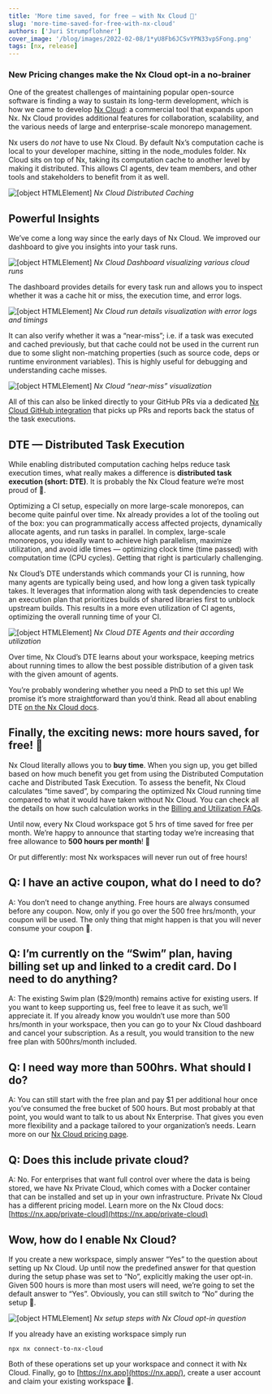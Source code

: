 ```yaml
---
title: 'More time saved, for free — with Nx Cloud 🎉'
slug: 'more-time-saved-for-free-with-nx-cloud'
authors: ['Juri Strumpflohner']
cover_image: '/blog/images/2022-02-08/1*yU8Fb6JCSvYPN33vpSFong.png'
tags: [nx, release]
---
```


### New Pricing changes make the Nx Cloud opt-in a no-brainer

One of the greatest challenges of maintaining popular open-source software is finding a way to sustain its long-term development, which is how we came to develop [Nx Cloud](https://nx.app/): a commercial tool that expands upon Nx. Nx Cloud provides additional features for collaboration, scalability, and the various needs of large and enterprise-scale monorepo management.

Nx users do _not_ have to use Nx Cloud. By default Nx’s computation cache is local to your developer machine, sitting in the node_modules folder. Nx Cloud sits on top of Nx, taking its computation cache to another level by making it distributed. This allows CI agents, dev team members, and other tools and stakeholders to benefit from it as well.

![[object HTMLElement]](/blog/images/2022-02-08/1*-Z-BCB-zqQyUovgJUikrEw.avif)
_Nx Cloud Distributed Caching_

## Powerful Insights

We’ve come a long way since the early days of Nx Cloud. We improved our dashboard to give you insights into your task runs.

![[object HTMLElement]](/blog/images/2022-02-08/1*DTmCEp9lTMq6zXo72ZXSuw.avif)
_Nx Cloud Dashboard visualizing various cloud runs_

The dashboard provides details for every task run and allows you to inspect whether it was a cache hit or miss, the execution time, and error logs.

![[object HTMLElement]](/blog/images/2022-02-08/1*KZjdn0N4Vd4yOEF8acg9lQ.avif)
_Nx Cloud run details visualization with error logs and timings_

It can also verify whether it was a “near-miss”; i.e. if a task was executed and cached previously, but that cache could not be used in the current run due to some slight non-matching properties (such as source code, deps or runtime environment variables). This is highly useful for debugging and understanding cache misses.

![[object HTMLElement]](/blog/images/2022-02-08/1*yoKaNT83WuldvIysL3Z3uw.avif)
_Nx Cloud “near-miss” visualization_

All of this can also be linked directly to your GitHub PRs via a dedicated [Nx Cloud GitHub integration](https://nx.app/docs/public-cloud-github-integration) that picks up PRs and reports back the status of the task executions.

## DTE — Distributed Task Execution

While enabling distributed computation caching helps reduce task execution times, what really makes a difference is **distributed task execution (short: DTE)**. It is probably the Nx Cloud feature we’re most proud of 🙂.

Optimizing a CI setup, especially on more large-scale monorepos, can become quite painful over time. Nx already provides a lot of the tooling out of the box: you can programmatically access affected projects, dynamically allocate agents, and run tasks in parallel. In complex, large-scale monorepos, you ideally want to achieve high parallelism, maximize utilization, and avoid idle times — optimizing clock time (time passed) with computation time (CPU cycles). Getting that right is particularly challenging.

Nx Cloud’s DTE understands which commands your CI is running, how many agents are typically being used, and how long a given task typically takes. It leverages that information along with task dependencies to create an execution plan that prioritizes builds of shared libraries first to unblock upstream builds. This results in a more even utilization of CI agents, optimizing the overall running time of your CI.

![[object HTMLElement]](/blog/images/2022-02-08/1*w3wUDlQIqeVH59oClt5sfw.avif)
_Nx Cloud DTE Agents and their according utilization_

Over time, Nx Cloud’s DTE learns about your workspace, keeping metrics about running times to allow the best possible distribution of a given task with the given amount of agents.

You’re probably wondering whether you need a PhD to set this up! We promise it’s more straightforward than you’d think. Read all about enabling DTE [on the Nx Cloud docs](https://nx.app/docs/distributed-execution#enabling-distributed-task-execution).

## Finally, the exciting news: more hours saved, for free! 🎉

Nx Cloud literally allows you to **buy time**. When you sign up, you get billed based on how much benefit you get from using the Distributed Computation cache and Distributed Task Execution. To assess the benefit, Nx Cloud calculates “time saved”, by comparing the optimized Nx Cloud running time compared to what it would have taken without Nx Cloud. You can check all the details on how such calculation works in the [Billing and Utilization FAQs](https://nx.app/docs/billing-and-utilization).

Until now, every Nx Cloud workspace got 5 hrs of time saved for free per month. We’re happy to announce that starting today we’re increasing that free allowance to **500 hours per month**! 🎉

Or put differently: most Nx workspaces will never run out of free hours!

## Q: I have an active coupon, what do I need to do?

A: You don’t need to change anything. Free hours are always consumed before any coupon. Now, only if you go over the 500 free hrs/month, your coupon will be used. The only thing that might happen is that you will never consume your coupon 🙂.

## Q: I’m currently on the “Swim” plan, having billing set up and linked to a credit card. Do I need to do anything?

A: The existing Swim plan ($29/month) remains active for existing users. If you want to keep supporting us, feel free to leave it as such, we’ll appreciate it. If you already know you wouldn’t use more than 500 hrs/month in your workspace, then you can go to your Nx Cloud dashboard and cancel your subscription. As a result, you would transition to the new free plan with 500hrs/month included.

## Q: I need way more than 500hrs. What should I do?

A: You can still start with the free plan and pay $1 per additional hour once you’ve consumed the free bucket of 500 hours. But most probably at that point, you would want to talk to us about Nx Enterprise. That gives you even more flexibility and a package tailored to your organization’s needs. Learn more on our [Nx Cloud pricing page](https://nx.app/pricing).

## Q: Does this include private cloud?

A: No. For enterprises that want full control over where the data is being stored, we have Nx Private Cloud, which comes with a Docker container that can be installed and set up in your own infrastructure. Private Nx Cloud has a different pricing model. Learn more on the Nx Cloud docs: [https://nx.app/private-cloud](https://nx.app/private-cloud)

## Wow, how do I enable Nx Cloud?

If you create a new workspace, simply answer “Yes” to the question about setting up Nx Cloud. Up until now the predefined answer for that question during the setup phase was set to “No”, explicitly making the user opt-in. Given 500 hours is more than most users will need, we’re going to set the default answer to “Yes”. Obviously, you can still switch to “No” during the setup 🙂.

![[object HTMLElement]](/blog/images/2022-02-08/1*cJBJYEK5F7PEltWjtAr54Q.avif)
_Nx setup steps with Nx Cloud opt-in question_

If you already have an existing workspace simply run

```shell
npx nx connect-to-nx-cloud
```

Both of these operations set up your workspace and connect it with Nx Cloud. Finally, go to [https://nx.app](https://nx.app/), create a user account and claim your existing workspace 🙂.
